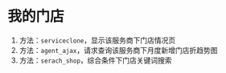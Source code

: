 # 我的门店

1. 方法：`serviceclone`，显示该服务商下门店情况页
2. 方法：`agent_ajax`，请求查询该服务商下月度新增门店折趋势图
3. 方法：`serach_shop`，综合条件下门店关键词搜索